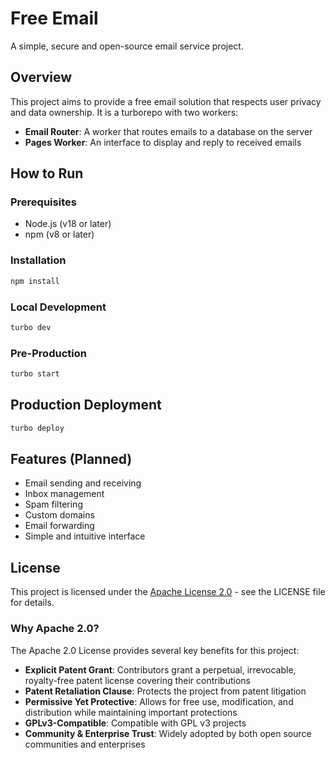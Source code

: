 # Free Email

A simple, secure and open-source email service project.

## Overview

This project aims to provide a free email solution that respects user privacy and data ownership. It is a turborepo with two workers:

- **Email Router**: A worker that routes emails to a database on the server
- **Pages Worker**: An interface to display and reply to received emails

## How to Run

### Prerequisites

- Node.js (v18 or later)
- npm (v8 or later)

### Installation

```bash
npm install
```

### Local Development

```bash
turbo dev
```

### Pre-Production

```bash
turbo start
```

## Production Deployment

```bash
turbo deploy
```

## Features (Planned)

- Email sending and receiving
- Inbox management
- Spam filtering
- Custom domains
- Email forwarding
- Simple and intuitive interface

## License

This project is licensed under the [Apache License 2.0](LICENSE) - see the LICENSE file for details.

### Why Apache 2.0?

The Apache 2.0 License provides several key benefits for this project:

- **Explicit Patent Grant**: Contributors grant a perpetual, irrevocable, royalty-free patent license covering their contributions
- **Patent Retaliation Clause**: Protects the project from patent litigation
- **Permissive Yet Protective**: Allows for free use, modification, and distribution while maintaining important protections
- **GPLv3-Compatible**: Compatible with GPL v3 projects
- **Community & Enterprise Trust**: Widely adopted by both open source communities and enterprises
